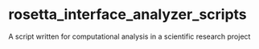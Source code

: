 # rosetta_interface_analyzer_scripts
A script written for computational analysis in a scientific research project 
